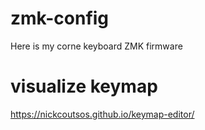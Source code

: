 # zmk-config
Here is my corne keyboard ZMK firmware

# visualize keymap
https://nickcoutsos.github.io/keymap-editor/

